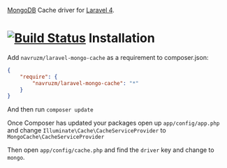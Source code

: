 [MongoDB](http://www.mongodb.org/) Cache driver for [Laravel 4](http://laravel.com/).

[![Build Status](https://travis-ci.org/navruzm/laravel-mongo-cache.png?branch=master)](https://travis-ci.org/navruzm/laravel-mongo-cache)
Installation
============

Add `navruzm/laravel-mongo-cache` as a requirement to composer.json:

```json
{
    "require": {
        "navruzm/laravel-mongo-cache": "*"
    }
}
```
And then run `composer update`

Once Composer has updated your packages open up `app/config/app.php` and change `Illuminate\Cache\CacheServiceProvider` to `MongoCache\CacheServiceProvider`

Then open `app/config/cache.php` and find the `driver` key and change to `mongo`.